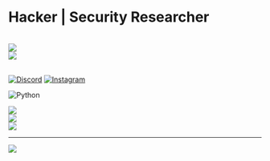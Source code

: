 # **Hacker | Security Researcher**


<br>
<a href="https://tryhackme.com/p/g0dmax55">
<img src="https://tryhackme-badges.s3.amazonaws.com/g0dmax55.png" </img
</a> 
<br>
<a href="https://wigle.net">
<img src="https://wigle.net/bi/b6V_V5nKL5yQs0s2xMO7sQ.png"> </img
</a> 
<br>
<br>

[![Discord](https://img.shields.io/badge/Discord-%237289DA.svg?logo=discord&logoColor=white)](https://github.com/g0dmax55/threadx-discord-invitation-link.git) [![Instagram](https://img.shields.io/badge/Instagram-%23E4405F.svg?logo=Instagram&logoColor=white)](https://instagram.com/g0dmax55) 


![Python](https://img.shields.io/badge/python-3670A0?style=for-the-badge&logo=python&logoColor=ffdd54)

![](https://github-readme-stats.vercel.app/api?username=g0dmax55&theme=dark&hide_border=false&include_all_commits=true&count_private=true)<br/>
![](https://github-readme-streak-stats.herokuapp.com/?user=g0dmax55&theme=dark&hide_border=false)<br/>
![](https://github-readme-stats.vercel.app/api/top-langs/?username=g0dmax55&theme=dark&hide_border=false&include_all_commits=true&count_private=true&layout=compact)

---
[![](https://visitcount.itsvg.in/api?id=g0dmax55&icon=0&color=0)](https://visitcount.itsvg.in)
